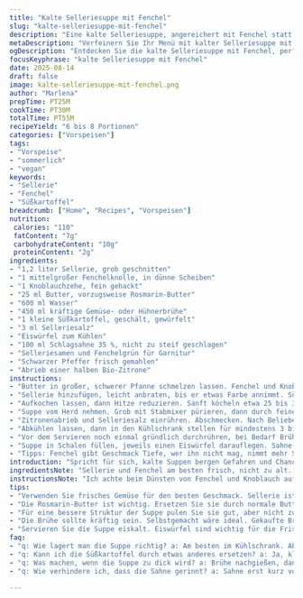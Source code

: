 ```yaml
---
title: "Kalte Selleriesuppe mit Fenchel"
slug: "kalte-selleriesuppe-mit-fenchel"
description: "Eine kalte Selleriesuppe, angereichert mit Fenchel statt Lauch, mit Rosmarin-Butter und süßer Kartoffel anstelle von klassischer. Ein Hauch von Zitronenschale bringt Frische. Gewürzt mit Selleriesalz und schwarzem Pfeffer. Perfekt zur Vorspeise, mit cremiger Schlagsahne, die nicht zu süß sein darf. Suppe wird durch Passieren besonders fein, ruhig leicht dicker lassen, für Struktur. Kühlt man länger, verdichtet sie sich, also lieber kleine Portionen kühlen. Funktioniert auch mit Hühner- oder Gemüsebrühe, je nach Geschmack. Eiswürfel nicht vergessen für den finalen Kick. Selleriesamen und frische Fenchelgrünblätter als Dekor - optisch und geschmacklich ein cooler Kontrast."
metaDescription: "Verfeinern Sie Ihr Menü mit kalter Selleriesuppe mit Fenchel, die frisch und aromatisch ist, dank der Süßkartoffel und Zitronenschale."
ogDescription: "Entdecken Sie die kalte Selleriesuppe mit Fenchel, perfekter Genuss, der mit Rosmarin-Butter und frischen Kräutern verfeinert ist."
focusKeyphrase: "kalte Selleriesuppe mit Fenchel"
date: 2025-08-14
draft: false
image: kalte-selleriesuppe-mit-fenchel.png
author: "Marlena"
prepTime: PT25M
cookTime: PT30M
totalTime: PT55M
recipeYield: "6 bis 8 Portionen"
categories: ["Vorspeisen"]
tags:
- "Vorspeise"
- "sommerlich"
- "vegan"
keywords:
- "Sellerie"
- "Fenchel"
- "Süßkartoffel"
breadcrumb: ["Home", "Recipes", "Vorspeisen"]
nutrition: 
 calories: "110"
 fatContent: "7g"
 carbohydrateContent: "10g"
 proteinContent: "2g"
ingredients:
- "1,2 liter Sellerie, grob geschnitten"
- "1 mittelgroßer Fenchelknolle, in dünne Scheiben"
- "1 Knoblauchzehe, fein gehackt"
- "25 ml Butter, vorzugsweise Rosmarin-Butter"
- "600 ml Wasser"
- "450 ml kräftige Gemüse- oder Hühnerbrühe"
- "1 kleine Süßkartoffel, geschält, gewürfelt"
- "3 ml Selleriesalz"
- "Eiswürfel zum Kühlen"
- "100 ml Schlagsahne 35 %, nicht zu steif geschlagen"
- "Selleriesamen und Fenchelgrün für Garnitur"
- "Schwarzer Pfeffer frisch gemahlen"
- "Abrieb einer halben Bio-Zitrone"
instructions:
- "Butter in großer, schwerer Pfanne schmelzen lassen. Fenchel und Knoblauch zugeben, bei mittlerer Hitze glasig dünsten, nicht braun werden lassen. Der Duft sollte frisch, aber nicht scharf in Nase steigen."
- "Sellerie hinzufügen, leicht anbraten, bis er etwas Farbe annimmt. Süßkartoffelstücke einrühren, kurz mitdünsten. Alles mit Wasser und Brühe ablöschen. Gut umrühren."
- "Aufkochen lassen, dann Hitze reduzieren. Sanft köcheln etwa 25 bis 30 Minuten. Gemüse muss weich sein, fencheltypisch zart, Süßkartoffel zerfällt langsam. Hier lieber nach Gefühl denn Zeit richten."
- "Suppe vom Herd nehmen. Grob mit Stabmixer pürieren, dann durch feines Sieb drücken. Reste aufdrücken, um maximale Cremigkeit zu bekommen. Wer keine Zeit hat, kann Schritt zwei überspringen, aber die Textur leidet."
- "Zitronenabrieb und Selleriesalz einrühren. Abschmecken. Nach Belieben Pfeffer frisch mahlen. Ein Hauch Zitrone hebt alles an."
- "Abkühlen lassen, dann in den Kühlschrank stellen für mindestens 3 bis 4 Stunden. Lange kühlen, nicht länger als 6 sonst flach und zu dick."
- "Vor dem Servieren noch einmal gründlich durchrühren, bei Bedarf Brühe ergänzen bis zur angenehmen Konsistenz."
- "Suppe in Schalen füllen, jeweils einen Eiswürfel darauflegen. Sahne locker mit Löffel ins Zentrum setzen, nicht zu viel, sonst verwässert sie. Mit Selleriesamen und Fenchelgrün dekorieren."
- "Tipps: Fenchel gibt Geschmack Tiefe, wer ihn nicht mag, nimmt mehr Sellerie. Süßkartoffel bringt süße Note, klassische Kartoffel wird schnell mehlig. Rosmarinbutter kann ersetzt werden durch pure Butter mit einem Zweig frischen Rosmarin, aber Vorsicht bei der Hitze, Bitterstoffe sind schnell da."
introduction: "Spricht für sich, kalte Suppen bergen Gefahren und Chancen zugleich. Ich habe oft erlebt, dass zu lange gekocht, Suppen ihren Duft verlieren, fade werden. Fenchel in kalter Selleriesuppe ist ein Geheimtipp. Gibt Spannung, ein bisschen Anis-Note, die im Abgang bleibt. Die Süßkartoffel mildert herbe Sellerienoten, ohne zu süß zu wirken. Eiskalte Suppe mit fluffiger Schlagsahne, die nicht zu fest ist – sonst wird sie zur breiigen Masse im Mund. Die Arbeit lohnt, wenn man auf Textur und Aroma achtet, optisch appetitlich und frisch. Selleriesalz ersetzt immer das grobe normale Salz, gibt einen super Kick, nicht zu salzig. So koche ich seit Jahren, verfeinere kleine Details auf Intuition. Nicht nur Lesen, riechen und anfassen ist die Küche wert."
ingredientsNote: "Sellerie und Fenchel am besten frisch, nicht zu alt. Sellerie schrumpft schnell, Fenchel verliert Blätter. Knoblauch nicht zu viel, sonst dominiert er. Eine gute Butter macht schon Unterschied, wenn mit Kräutern aromatisierte Butter hernehmen, Vorsicht bei Hitze, erlahmt schnell. Ersatzweise ein neutrales Öl mit Rosmarin später unterheben. Süßkartoffel ersetzt die klassische mehligere Kartoffel – sie gibt Volumen ohne Stärkeklumpen. Brühe lieber selbst gemacht oder gut abgeschmeckt kaufen, gekaufte Bouillons sind oft zu salzig. Zitronenschale letzte Minute rein, damit sie frisch bleibt. Wer keine Sahne mag, kann Joghurt oder Crème fraîche benutzen, dann aber erst direkt vor dem Servieren dazunehmen."
instructionsNote: "Ich achte beim Dünsten von Fenchel und Knoblauch auf Farbe und Geruch. Wird zu braun, wird bitter, deshalb mittlere Hitze, ständig rühren. Beim Kochen auf sichtbare Bläschen achten, die kleine Suppen-Challenge. Nicht zu stark, sonst flüchtet das Aroma. Pürieren gut, aber nicht zu lange, sonst wird es klebrig statt cremig. Durchpassieren nimmt die Fasern raus, macht samtig, das habe ich als entscheidend gelernt. Im Kühlschrank Stocken beobachten, Suppe zieht an, nicht zu dick machen am Anfang wegen Verdichtung. Eiswürfel sind wichtig, geben frische Berührung. Sahne locker, nicht steif schlagen, sonst wird es ein Butterwolf in der kalten Suppe. Dekoration nicht unterschätzen, optisch ist die Kühle sofort spürbar. Selleriesamen geben Crunch und intensiven Duft. Tipps: Für Zeitnot, Gemüse mit wenig Wasser kochen und danach Brühe hinzufügen."
tips:
- "Verwenden Sie frisches Gemüse für den besten Geschmack. Sellerie ist empfindlich und schrumpft schnell. Kaufen Sie Fenchel, der knackig ist. Knoblauch ist gut, aber nicht zu dominant."
- "Die Rosmarin-Butter ist wichtig. Ersetzen Sie sie durch normale Butter mit frischem Rosmarin, aber aufpassen, Hitze kann bitter machen. Neutrales Öl mit Rosmarin geht auch, aber später hinzufügen."
- "Für eine bessere Struktur der Suppe pulen Sie sie gut, aber nicht zu lange. Gewünschte Cremigkeit erreichen Sie durch Passieren. Die Textur ist entscheidend für das Mundgefühl."
- "Die Brühe sollte kräftig sein. Selbstgemacht wäre ideal. Gekaufte Brühe kann zu salzig sein. Halten Sie immer eine zusätzliche Brühe bereit, um die Konsistenz nach dem Kühlen anzupassen."
- "Servieren Sie die Suppe eiskalt. Eiswürfel sind wichtig für die Frische. Sahne sollte locker hinzugefügt werden, nicht zu fest, sonst wird sie breiig. Garnieren Sie mit Selleriesamen für einen schönen Crunch."
faq:
- "q: Wie lagert man die Suppe richtig? a: Am besten im Kühlschrank. Abgedeckt, sonst verliert sie Duft. 3-4 Stunden kühlen für beste Konsistenz."
- "q: Kann ich die Süßkartoffel durch etwas anderes ersetzen? a: Ja, klassische Kartoffel geht gut, aber sie wird mehliger. Blumenkohl könnte auch funktionieren, gibt eine andere Textur."
- "q: Was machen, wenn die Suppe zu dick wird? a: Brühe nachgießen, dann gut umrühren. Weniger Brühe in ersten Kochschritten verwenden, damit nicht zu dick."
- "q: Wie verhindere ich, dass die Sahne gerinnt? a: Sahne erst kurz vor dem Servieren hinzufügen. Immer gut umrühren, auch leicht temperiert."

---
```


